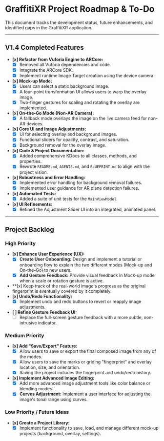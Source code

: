 # GraffitiXR Project Roadmap & To-Do

This document tracks the development status, future enhancements, and identified gaps in the GraffitiXR application.

---

## **V1.4 Completed Features**

-   **[x] Refactor from Vuforia Engine to ARCore:**
    -   [x] Removed all Vuforia dependencies and code.
    -   [x] Integrate the ARCore SDK.
    -   [x] Implement runtime Image Target creation using the device camera.
-   **[x] Mock-up Mode:**
    -   [x] Users can select a static background image.
    -   [x] A four-point transformation UI allows users to warp the overlay image.
    -   [x] Two-finger gestures for scaling and rotating the overlay are implemented.
-   **[x] On-the-Go Mode (Non-AR Camera):**
    -   [x] A fallback mode overlays the image on the live camera feed for non-AR devices.
-   **[x] Core UI and Image Adjustments:**
    -   [x] UI for selecting overlay and background images.
    -   [x] Functional sliders for opacity, contrast, and saturation.
    -   [x] Background removal for the overlay image.
-   **[x] Code & Project Documentation:**
    -   [x] Added comprehensive KDocs to all classes, methods, and properties.
    -   [x] Rewrote `README.md`, `AGENTS.md`, and `BLUEPRINT.md` to align with the project vision.
-   **[x] Robustness and Error Handling:**
    -   [x] Implemented error handling for background removal failures.
    -   [x] Implemented user guidance for AR plane detection failures.
-   **[x] Automated Tests:**
    -   [x] Added a suite of unit tests for the `MainViewModel`.
-   **[x] UI Refinements:**
     -   [x] Refined the Adjustment Slider UI into an integrated, animated panel.

---

## **Project Backlog**

### **High Priority**

-   **[x] Enhance User Experience (UX):**
    -   [x] **Create User Onboarding:** Design and implement a tutorial or onboarding flow to explain the two different modes (Mock-up and On-the-Go) to new users.
    -   [x] **Add Gesture Feedback:** Provide visual feedback in Mock-up mode when a scale or rotation gesture is active.
-   **[x] Keep track of the real-world image's progress as the original fingerprint is eventually covered by it completely.
-   **[x] Undo/Redo Functionality:**
    -   [x] Implement undo and redo buttons to revert or reapply image adjustments.
-   **[ ] Refine Gesture Feedback UI:**
    -   [ ] Replace the full-screen gesture feedback with a more subtle, non-intrusive indicator.

### **Medium Priority**

-   **[x] Add "Save/Export" Feature:**
    -   [x] Allow users to save or export the final composed image from any of the modes.
    -   [x] Allow users to save the marks or griding "fingerprint" and overlay location, size, and orientation.
    -   [x] Saving the project includes the fingerprint and undo/redo history.
-   **[x] Implement Advanced Image Editing:**
    -   [x] Add more advanced image adjustment tools like color balance or blending modes.
    -   [x] **Curves Adjustment:** Implement a user interface for adjusting the image's tonal range using curves.

### **Low Priority / Future Ideas**
-   **[x] Create a Project Library:**
    -   [x] Implement functionality to save, load, and manage different mock-up projects (background, overlay, settings).
